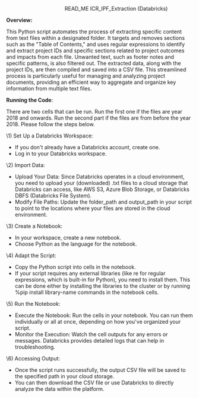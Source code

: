 ﻿`                      `READ\_ME ICR\_IPF\_Extraction (Databricks)

**Overview:**

This Python script automates the process of extracting specific content from text files within a designated folder. It targets and removes sections such as the "Table of Contents," and uses regular expressions to identify and extract project IDs and specific sections related to project outcomes and impacts from each file. Unwanted text, such as footer notes and specific patterns, is also filtered out. The extracted data, along with the project IDs, are then compiled and saved into a CSV file. This streamlined process is particularly useful for managing and analyzing project documents, providing an efficient way to aggregate and organize key information from multiple text files.

**Running the Code**:

There are two cells that can be run. Run the first one if the files are year 2018 and onwards. Run the second part if the files are from before the year 2018. Please follow the steps below. 

\1) Set Up a Databricks Workspace:

- If you don't already have a Databricks account, create one.
- Log in to your Databricks workspace.


\2) Import Data:

- Upload Your Data: Since Databricks operates in a cloud environment, you need to upload your (downloaded) .txt files to a cloud storage that Databricks can access, like AWS S3, Azure Blob Storage, or Databricks DBFS (Databricks File System).
- Modify File Paths: Update the folder\_path and output\_path in your script to point to the locations where your files are stored in the cloud environment.

\3) Create a Notebook:

- In your workspace, create a new notebook.
- Choose Python as the language for the notebook.

\4) Adapt the Script:

- Copy the Python script into cells in the notebook.
- If your script requires any external libraries (like re for regular expressions, which is built-in for Python), you need to install them. This can be done either by installing the libraries to the cluster or by running %pip install library-name commands in the notebook cells.



\5) Run the Notebook:

- Execute the Notebook: Run the cells in your notebook. You can run them individually or all at once, depending on how you've organized your script.
- Monitor the Execution: Watch the cell outputs for any errors or messages. Databricks provides detailed logs that can help in troubleshooting.


\6) Accessing Output:

- Once the script runs successfully, the output CSV file will be saved to the specified path in your cloud storage.
- You can then download the CSV file or use Databricks to directly analyze the data within the platform.

